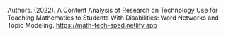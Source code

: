 Authors. (2022). A Content Analysis of Research on Technology Use for Teaching Mathematics to Students With Disabilities: Word Networks and Topic Modeling. https://math-tech-sped.netlify.app
